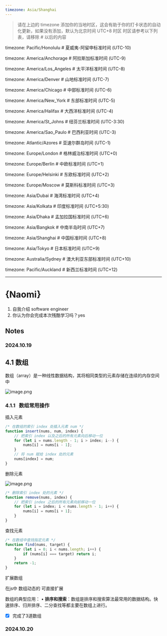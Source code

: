 ```yaml
---
timezone: Asia/Shanghai
---
```


> 请在上边的 timezone 添加你的当地时区，这会有助于你的打卡状态的自动化更新，如果没有添加，默认为北京时间 UTC+8 时区
> 时区请参考以下列表，请移除 # 以后的内容

timezone: Pacific/Honolulu # 夏威夷-阿留申标准时间 (UTC-10)

timezone: America/Anchorage # 阿拉斯加标准时间 (UTC-9)

timezone: America/Los_Angeles # 太平洋标准时间 (UTC-8)

timezone: America/Denver # 山地标准时间 (UTC-7)

timezone: America/Chicago # 中部标准时间 (UTC-6)

timezone: America/New_York # 东部标准时间 (UTC-5)

timezone: America/Halifax # 大西洋标准时间 (UTC-4)

timezone: America/St_Johns # 纽芬兰标准时间 (UTC-3:30)

timezone: America/Sao_Paulo # 巴西利亚时间 (UTC-3)

timezone: Atlantic/Azores # 亚速尔群岛时间 (UTC-1)

timezone: Europe/London # 格林威治标准时间 (UTC+0)

timezone: Europe/Berlin # 中欧标准时间 (UTC+1)

timezone: Europe/Helsinki # 东欧标准时间 (UTC+2)

timezone: Europe/Moscow # 莫斯科标准时间 (UTC+3)

timezone: Asia/Dubai # 海湾标准时间 (UTC+4)

timezone: Asia/Kolkata # 印度标准时间 (UTC+5:30)

timezone: Asia/Dhaka # 孟加拉国标准时间 (UTC+6)

timezone: Asia/Bangkok # 中南半岛时间 (UTC+7)

timezone: Asia/Shanghai # 中国标准时间 (UTC+8)

timezone: Asia/Tokyo # 日本标准时间 (UTC+9)

timezone: Australia/Sydney # 澳大利亚东部标准时间 (UTC+10)

timezone: Pacific/Auckland # 新西兰标准时间 (UTC+12)

---

# {Naomi}

1. 自我介绍 software engineer
2. 你认为你会完成本次残酷学习吗？yes

## Notes

<!-- Content_START -->

### 2024.10.19

## 4.1 数组

数组（array）是一种线性数据结构，其将相同类型的元素存储在连续的内存空间中

![image.png](https://prod-files-secure.s3.us-west-2.amazonaws.com/a6ca9822-e902-41f9-90d9-747f9ae75db0/3b88d720-d90f-4023-8afe-4db617395381/image.png)

### **4.1.1   数组常用操作**

插入元素

```jsx
/* 在数组的索引 index 处插入元素 num */
function insert(nums, num, index) {
    // 把索引 index 以及之后的所有元素向后移动一位
    for (let i = nums.length - 1; i > index; i--) {
        nums[i] = nums[i - 1];
    }
    // 将 num 赋给 index 处的元素
    nums[index] = num;
}
```

删除元素

![image.png](https://prod-files-secure.s3.us-west-2.amazonaws.com/a6ca9822-e902-41f9-90d9-747f9ae75db0/c1b0cc21-29e9-42c8-ad73-f352d15b0101/image.png)

```jsx
/* 删除索引 index 处的元素 */
function remove(nums, index) {
    // 把索引 index 之后的所有元素向前移动一位
    for (let i = index; i < nums.length - 1; i++) {
        nums[i] = nums[i + 1];
    }
}
```

查找元素

```jsx
/* 在数组中查找指定元素 */
function find(nums, target) {
    for (let i = 0; i < nums.length; i++) {
        if (nums[i] === target) return i;
    }
    return -1;
}
```

扩展数组

在js中 数组动态的 可直接扩展

数组的典型应用：
• **排序和搜索**：数组是排序和搜索算法最常用的数据结构。快速排序、归并排序、二分查找等都主要在数组上进行。

- [x]  完成了3道数组

### 2024.10.20

<!-- Content_END -->
